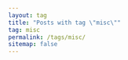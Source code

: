 ```yaml
---
layout: tag
title: "Posts with tag \"misc\""
tag: misc
permalink: /tags/misc/
sitemap: false
---
```


